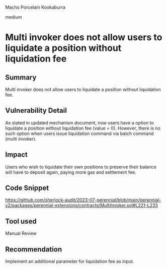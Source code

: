 Macho Porcelain Kookaburra

medium

# Multi invoker does not allow users to liquidate a position without liquidation fee
## Summary
Multi invoker does not allow users to liquidate a position without liquidation fee.
## Vulnerability Detail
As stated in updated mechanism document, now users have a option to liquidate a position without liquidation fee (value = 0). However, there is no such option when users issue liquidation command via batch command (multi invoker).
## Impact
Users who wish to liquidate their own positions to preserve their balance will have to deposit again, paying more gas and settlement fee.
## Code Snippet
https://github.com/sherlock-audit/2023-07-perennial/blob/main/perennial-v2/packages/perennial-extensions/contracts/MultiInvoker.sol#L221-L233
## Tool used

Manual Review

## Recommendation
Implement an additional parameter for liquidation fee as input.